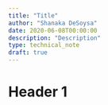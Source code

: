 ```yaml
---
title: "Title"
author: "Shanaka DeSoysa"
date: 2020-06-08T00:00:00
description: "Description"
type: technical_note
draft: true
---
```


# Header 1
